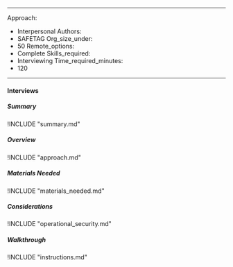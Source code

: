
---
Approach:
- Interpersonal
Authors:
- SAFETAG
Org_size_under:
- 50
Remote_options:
- Complete
Skills_required:
- Interviewing
Time_required_minutes:
- 120

---

#### Interviews

##### Summary
!INCLUDE "summary.md"

##### Overview
!INCLUDE "approach.md"

##### Materials Needed
!INCLUDE "materials_needed.md"

##### Considerations
!INCLUDE "operational_security.md"

##### Walkthrough
!INCLUDE "instructions.md"
